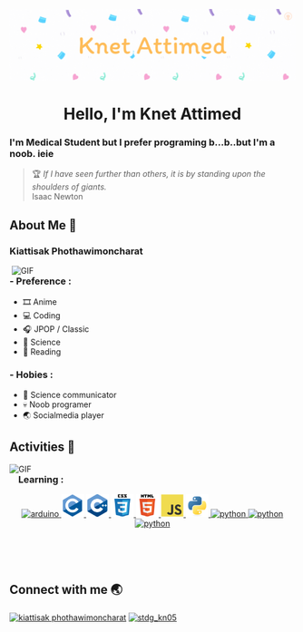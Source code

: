 ![Knet Attimed](Knet%20Attimed.gif)
<h1 align="center" > Hello, I'm Knet Attimed </h1>
<h3 align="left">I'm Medical Student but I prefer programing b...b..but I'm a noob. ieie</h3>

> 🏆 *If I have seen further than others, it is by standing upon the shoulders of giants.* <br>
> Isaac Newton

## About Me 🚀
<h3 align="left">Kiattisak Phothawimoncharat</h3>
<img hight="400" width="500" alt="GIF" align="right" src="https://media.giphy.com/media/l41JU9pUyosHzWyuQ/giphy.gif">

### - Preference : 
- 🎞️ Anime
- 💻 Coding
- 🎧 JPOP / Classic
- 🧬 Science
- 📖 Reading

### - Hobies : 
- 🌌 Science communicator
- 💀 Noob programer
- 🌏 Socialmedia player

## Activities 🧠

<img hight="400" width="500" alt="GIF" align="left" src="https://media.giphy.com/media/v1.Y2lkPTc5MGI3NjExOHVsNGFpMXY4czd4c3lmOTRyb2sxeWxkMXZhMzQ1djZiNTBuZ2hraSZlcD12MV9naWZzX3NlYXJjaCZjdD1n/26zyYdiV4pdZZUWEU/giphy.gif" style="padding-right: 40px;" >
<h3 align="left">&nbsp;&nbsp;&nbsp;&nbsp;Learning :</h3>

<p align="center"> <a href="https://www.arduino.cc/" target="_blank" rel="noreferrer"> <img src="https://cdn.worldvectorlogo.com/logos/arduino-1.svg" alt="arduino" width="40" height="40"/> </a> <a href="https://www.cprogramming.com/" target="_blank" rel="noreferrer"> <img src="https://raw.githubusercontent.com/devicons/devicon/master/icons/c/c-original.svg" alt="c" width="40" height="40"/> </a> <a href="https://www.w3schools.com/cpp/" target="_blank" rel="noreferrer"> <img src="https://raw.githubusercontent.com/devicons/devicon/master/icons/cplusplus/cplusplus-original.svg" alt="cplusplus" width="40" height="40"/> </a> <a href="https://www.w3schools.com/css/" target="_blank" rel="noreferrer"> <img src="https://raw.githubusercontent.com/devicons/devicon/master/icons/css3/css3-original-wordmark.svg" alt="css3" width="40" height="40"/> </a> <a href="https://www.w3.org/html/" target="_blank" rel="noreferrer"> <img src="https://raw.githubusercontent.com/devicons/devicon/master/icons/html5/html5-original-wordmark.svg" alt="html5" width="40" height="40"/> </a> <a href="https://developer.mozilla.org/en-US/docs/Web/JavaScript" target="_blank" rel="noreferrer"> <img src="https://raw.githubusercontent.com/devicons/devicon/master/icons/javascript/javascript-original.svg" alt="javascript" width="40" height="40"/> </a> <a href="https://www.python.org" target="_blank" rel="noreferrer"> <img src="https://raw.githubusercontent.com/devicons/devicon/master/icons/python/python-original.svg" alt="python" width="40" height="40"/> </a> <a href="https://www.python.org" target="_blank" rel="noreferrer"> <img src="https://img.utdstc.com/icon/2c4/bc7/2c4bc789c373c767282e817aac8f5a134e256288e89f417303b1640ad31f563f:200" alt="python" width="40" height="40"/> </a> <a href="https://www.python.org" target="_blank" rel="noreferrer"> <img src="https://upload.wikimedia.org/wikipedia/commons/thumb/e/e9/Notion-logo.svg/1024px-Notion-logo.svg.png" alt="python" width="40" height="40"/> </a> <a href="https://www.python.org" target="_blank" rel="noreferrer"> <img src="https://rocket.in.th/wp-content/uploads/2023/03/%E0%B8%AA%E0%B8%A3%E0%B8%B8%E0%B8%9B-Line-Official-Account.png" alt="python" width="40" height="40"/> </a> </p>



</br>
</br>
</br>

## Connect with me 🌏
<p align="left">
<a href="https://fb.com/kiattisak phothawimoncharat" target="blank"><img align="center" src="https://raw.githubusercontent.com/rahuldkjain/github-profile-readme-generator/master/src/images/icons/Social/facebook.svg" alt="kiattisak phothawimoncharat" height="30" width="40" /></a>
<a href="https://instagram.com/stdg_kn05" target="blank"><img align="center" src="https://raw.githubusercontent.com/rahuldkjain/github-profile-readme-generator/master/src/images/icons/Social/instagram.svg" alt="stdg_kn05" height="30" width="40" /></a>
</p>

